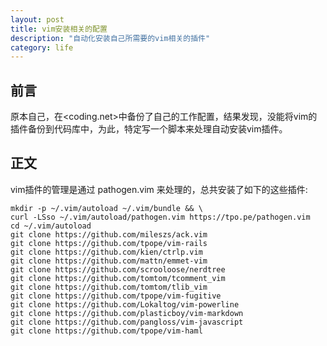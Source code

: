 ```yaml
---
layout: post
title: vim安装相关的配置
description: "自动化安装自己所需要的vim相关的插件"
category: life
---
```


## 前言

原本自己，在<coding.net>中备份了自己的工作配置，结果发现，没能将vim的插件备份到代码库中，为此，特定写一个脚本来处理自动安装vim插件。

## 正文

vim插件的管理是通过 pathogen.vim 来处理的，总共安装了如下的这些插件:

```
mkdir -p ~/.vim/autoload ~/.vim/bundle && \
curl -LSso ~/.vim/autoload/pathogen.vim https://tpo.pe/pathogen.vim
cd ~/.vim/autoload 
git clone https://github.com/mileszs/ack.vim
git clone https://github.com/tpope/vim-rails
git clone https://github.com/kien/ctrlp.vim
git clone https://github.com/mattn/emmet-vim
git clone https://github.com/scrooloose/nerdtree
git clone https://github.com/tomtom/tcomment_vim
git clone https://github.com/tomtom/tlib_vim
git clone https://github.com/tpope/vim-fugitive
git clone https://github.com/Lokaltog/vim-powerline
git clone https://github.com/plasticboy/vim-markdown
git clone https://github.com/pangloss/vim-javascript
git clone https://github.com/tpope/vim-haml
```
